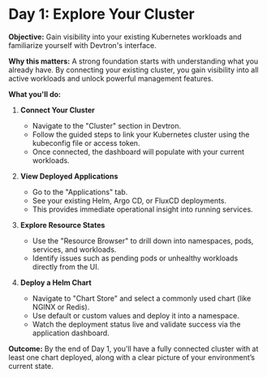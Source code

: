 # Day 1: Explore Your Cluster

**Objective:** Gain visibility into your existing Kubernetes workloads and familiarize yourself with Devtron's interface.

**Why this matters:** A strong foundation starts with understanding what you already have. By connecting your existing cluster, you gain visibility into all active workloads and unlock powerful management features.

**What you'll do:**

1. **Connect Your Cluster**  
   - Navigate to the "Cluster" section in Devtron.
   - Follow the guided steps to link your Kubernetes cluster using the kubeconfig file or access token.
   - Once connected, the dashboard will populate with your current workloads.

2. **View Deployed Applications**  
   - Go to the "Applications" tab.
   - See your existing Helm, Argo CD, or FluxCD deployments.
   - This provides immediate operational insight into running services.

3. **Explore Resource States**  
   - Use the "Resource Browser" to drill down into namespaces, pods, services, and workloads.
   - Identify issues such as pending pods or unhealthy workloads directly from the UI.

4. **Deploy a Helm Chart**  
   - Navigate to "Chart Store" and select a commonly used chart (like NGINX or Redis).
   - Use default or custom values and deploy it into a namespace.
   - Watch the deployment status live and validate success via the application dashboard.

**Outcome:** By the end of Day 1, you'll have a fully connected cluster with at least one chart deployed, along with a clear picture of your environment’s current state.

